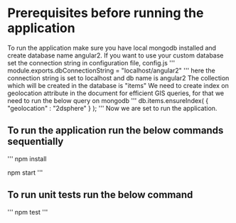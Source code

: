 # Prerequisites before running the application

To run the application make sure you have local mongodb installed and create database name angular2.
If you want to use your custom database set the connection string in configuration file, config.js
'''
module.exports.dbConnectionString = "localhost/angular2" 
'''
here the connection string is set to localhost and db name is angular2
The collection which will be created in the database is "items"
We need to create index on geolocation attribute in the document for efficient GIS queries, for that we need to run the below query on mongodb
'''
db.items.ensureIndex( { "geolocation" : "2dsphere" } );
'''
Now we are set to run the application.

## To run the application run the below commands sequentially
'''
npm install

npm start
'''
## To run unit tests run the below command
'''
npm test
'''
